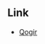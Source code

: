 

## Link

* [Qogir](https://aur.archlinux.org/packages?O=0&SeB=nd&K=Qogir&outdated=&SB=m&SO=d&PP=50&submit=Go)
